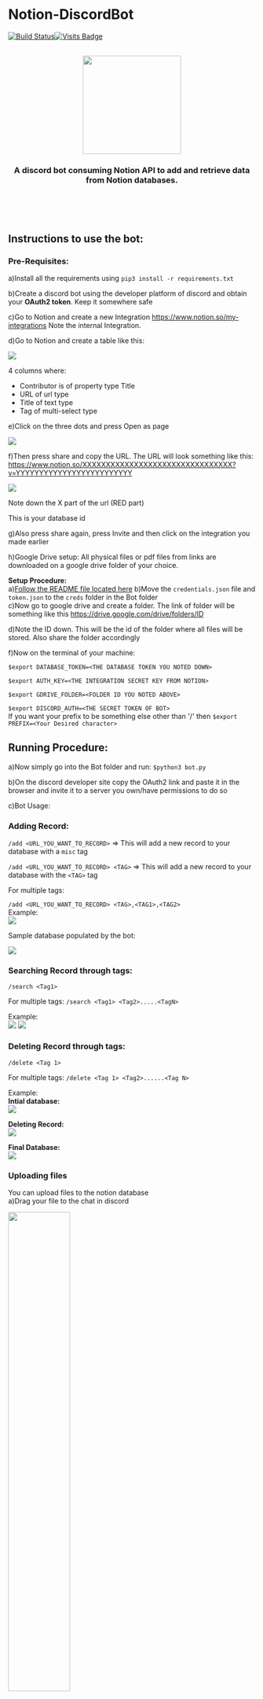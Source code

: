 # Notion-DiscordBot



[![Build Status](https://travis-ci.com/Servatom/Notion-DiscordBot.svg?branch=main)](https://travis-ci.com/Servatom/Notion-DiscordBot)[![Visits Badge](https://badges.pufler.dev/visits/Servatom/Notion-DiscordBot)](https://github.com/Servatom/Notion-DiscordBot/)<br>
<br>
<p align="center">
<img src="https://servatom.com/assets/bannerDark.PNG" height="200px">
  
<h3 align="center"> A discord bot consuming Notion API to add and retrieve data from Notion databases. </h3>
</p>
<br>
<br>
<br>

## Instructions to use the bot:

### Pre-Requisites:


a)Install all the requirements using ```pip3 install -r requirements.txt```

b)Create a discord bot using the developer platform of discord and obtain your **OAuth2 token**. Keep it somewhere safe

c)Go to Notion and create a new Integration  https://www.notion.so/my-integrations
Note the internal Integration.

d)Go to Notion and create a table like this:

<img src="https://servatom.com/assets/DiscordNotionBot/TableHeader%20.png">

4 columns where:
- Contributor is of property type Title
- URL of url type
- Title of text type
- Tag of multi-select type

e)Click on the three dots and press Open as page

 <img src="https://servatom.com/assets/DiscordNotionBot/OpenPage.png">
 
 <br>
 
 f)Then press share and copy the URL. The URL will look something like this:
https://www.notion.so/XXXXXXXXXXXXXXXXXXXXXXXXXXXXXXXX?v=YYYYYYYYYYYYYYYYYYYYYYYYY

<img src="https://servatom.com/assets/DiscordNotionBot/databaseID.png">

Note down the X part of the url (RED part)

This is your database id

g)Also press share again, press Invite and then click on the integration you made earlier

h)Google Drive setup:
All physical files or pdf files from links are downloaded on a google drive folder of your choice.

**Setup Procedure:**<br>
  a)<a href=https://github.com/Servatom/Notion-DiscordBot/tree/main/GoogleDrive_Setup>Follow the README file located here</a>
  b)Move the ```credentials.json``` file and ```token.json``` to the ```creds``` folder in the Bot folder<br>
  c)Now go to google drive and create a folder. The link of folder will be something like  this https://drive.google.com/drive/folders/ID <br>
  
  d)Note the ID down. This will be the id of the folder where all files will be stored. Also share the folder accordingly<br>

f)Now on the terminal of your machine:

```$export DATABASE_TOKEN=<THE DATABASE TOKEN YOU NOTED DOWN>```

```$export AUTH_KEY=<THE INTEGRATION SECRET KEY FROM NOTION>```

```$export GDRIVE_FOLDER=<FOLDER ID YOU NOTED ABOVE>```

```$export DISCORD_AUTH=<THE SECRET TOKEN OF BOT>```<br>
If you want your prefix to be something else other than '/' then 
```$export PREFIX=<Your Desired character>```

## Running Procedure:


a)Now simply go into the Bot folder and run: ```$python3 bot.py```

b)On the discord developer site copy the OAuth2 link and paste it in the browser and invite it to a server you own/have permissions to do so

c)Bot Usage:

### Adding Record:

```/add <URL_YOU_WANT_TO_RECORD>``` => This will add a new record to your database with a ```misc``` tag

```/add <URL_YOU_WANT_TO_RECORD> <TAG>``` => This will add a new record to your database with the ```<TAG>``` tag

For multiple tags:

```/add <URL_YOU_WANT_TO_RECORD> <TAG>,<TAG1>,<TAG2>```<br>
Example:<br>
<img src="https://servatom.com/assets/DiscordNotionBot/addRecord.png"><br>

Sample database populated by the bot:

<img src="https://servatom.com/assets/DiscordNotionBot/db.png">

### Searching Record through tags:
```/search <Tag1>```<br>

For multiple tags:  ```/search <Tag1> <Tag2>.....<TagN>```<br>

Example:<br>
<img src="https://servatom.com/assets/DiscordNotionBot/search.png">
<img src="https://www.servatom.com/assets/DiscordNotionBot/multiTagSearch.png"><br>


### Deleting Record through tags:
```/delete <Tag 1>```<br>

For multiple tags: ```/delete <Tag 1> <Tag2>......<Tag N>```<br>

Example:<br>
<b>Intial database:</b><br>
<img src="https://servatom.com/assets/DiscordNotionBot/initialDB.png"><br>

<b>Deleting Record:</b><br>
<img src="https://servatom.com/assets/DiscordNotionBot/delete.png"><br>

<b>Final Database:</b><br>
<img src="https://servatom.com/assets/DiscordNotionBot/finalDB.png"><br>

### Uploading files
You can upload files to the notion database<br>
a)Drag your file to the chat in discord

<img src="https://servatom.com/assets/DiscordNotionBot/drag.png" width="50%"><br>

b)Add comment to the file you uploaded

<img src="https://servatom.com/assets/DiscordNotionBot/comment.png" width="50%"><br>
Here memoji and profile-pic are tags for the file

c)It will then ask the title of the file you uploaded:

<img src="https://servatom.com/assets/DiscordNotionBot/finalUpload.png" width="50%"><br>

d)Now the file will uploaded on the google drive folder which you mentioned above

e)The database will be updated:

<img src="https://servatom.com/assets/DiscordNotionBot/recordAddedImg.png"><br>

f)The link will open the file in google drive


Instead of running the discord bot via python and exporting environment variables you can use our docker container. <br>
### Link to image: <a href="https://hub.docker.com/repository/docker/servatom/notiondiscordbot">Docker Hub<a>

